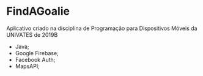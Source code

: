 # FindAGoalie
Aplicativo criado na disciplina de Programação para Dispositivos Móveis da UNIVATES de 2019B

- Java;
- Google Firebase;
- Facebook Auth;
- MapsAPI;
